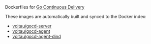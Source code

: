 Dockerfiles for [Go Continuous Delivery](http://www.go.cd/)

These images are automatically built and synced to the Docker index:

* [voitau/gocd-server](https://index.docker.io/u/voitau/gocd-server/)
* [voitau/gocd-agent](https://index.docker.io/u/voitau/gocd-agent/)
* [voitau/gocd-agent-dind](https://index.docker.io/u/voitau/gocd-agent-dind/)
